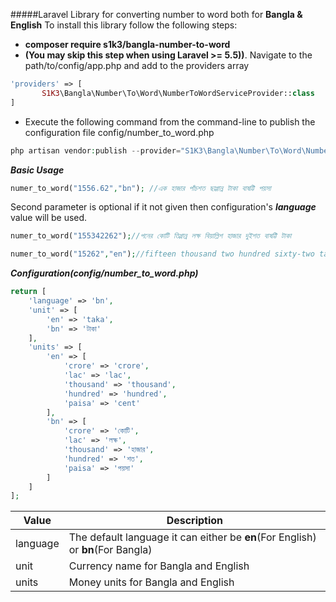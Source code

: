 #####Laravel Library for converting number to word both for **Bangla & English**
To install this library follow the following steps:
* **composer require s1k3/bangla-number-to-word**
* **(You may skip this step when using Laravel >= 5.5))**. Navigate to the path/to/config/app.php and add  to the providers array
 ``` php
 'providers' => [
        S1K3\Bangla\Number\To\Word\NumberToWordServiceProvider::class
 ]
 ```
* Execute the following command from the command-line to publish the configuration file config/number_to_word.php
``` php
php artisan vendor:publish --provider="S1K3\Bangla\Number\To\Word\NumberToWordServiceProvider::class"
```

***Basic Usage***
```php
numer_to_word("1556.62","bn"); //এক হাজার পাঁচশত ছাপ্পান্ন টাকা বাষট্টি পয়সা
```
Second parameter is optional if it not given then configuration's ***language*** value will be used.
```php
numer_to_word("155342262");//পনের কোটি তিপ্পান্ন লক্ষ বিয়াল্লিশ হাজার দুইশত বাষট্টি টাকা
```
```php
numer_to_word("15262","en");//fifteen thousand two hundred sixty-two taka
```
***Configuration(config/number_to_word.php)***
```php
return [
    'language' => 'bn',
    'unit' => [
        'en' => 'taka',
        'bn' => 'টাকা'
    ],
    'units' => [
        'en' => [
            'crore' => 'crore',
            'lac' => 'lac',
            'thousand' => 'thousand',
            'hundred' => 'hundred',
            'paisa' => 'cent'
        ],
        'bn' => [
            'crore' => 'কোটি',
            'lac' => 'লক্ষ',
            'thousand' => 'হাজার',
            'hundred' => 'শত',
            'paisa' => 'পয়সা'
        ]
    ]
];

```
Value | Description
------------ | -------------
language | The default language it can either be **en**(For English) or **bn**(For Bangla) 
unit | Currency name for Bangla and English
units | Money units for Bangla and English

